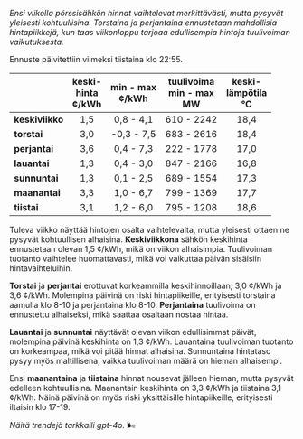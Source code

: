 *Ensi viikolla pörssisähkön hinnat vaihtelevat merkittävästi, mutta pysyvät yleisesti kohtuullisina. Torstaina ja perjantaina ennustetaan mahdollisia hintapiikkejä, kun taas viikonloppu tarjoaa edullisempia hintoja tuulivoiman vaikutuksesta.*

Ennuste päivitettiin viimeksi tiistaina klo 22:55.

|           | keski-<br>hinta<br>¢/kWh | min - max<br>¢/kWh | tuulivoima<br>min - max<br>MW | keski-<br>lämpötila<br>°C |
|:-------------|:----------------:|:----------------:|:-------------:|:-------------:|
| **keskiviikko** | 1,5 | 0,8 - 4,1 | 610 - 2242 | 18,4 |
| **torstai** | 3,0 | -0,3 - 7,5 | 683 - 2616 | 18,4 |
| **perjantai** | 3,6 | 0,4 - 7,3 | 222 - 1778 | 17,0 |
| **lauantai** | 1,3 | 0,4 - 3,0 | 847 - 2166 | 16,8 |
| **sunnuntai** | 1,3 | 0,1 - 2,5 | 689 - 1554 | 17,3 |
| **maanantai** | 3,3 | 1,0 - 6,7 | 799 - 1369 | 17,7 |
| **tiistai** | 3,1 | 1,2 - 6,0 | 795 - 1208 | 18,6 |

Tuleva viikko näyttää hintojen osalta vaihtelevalta, mutta yleisesti ottaen ne pysyvät kohtuullisen alhaisina. **Keskiviikkona** sähkön keskihinta ennustetaan olevan 1,5 ¢/kWh, mikä on viikon alhaisimpia. Tuulivoiman tuotanto vaihtelee huomattavasti, mikä voi vaikuttaa päivän sisäisiin hintavaihteluihin.

**Torstai** ja **perjantai** erottuvat korkeammilla keskihinnoillaan, 3,0 ¢/kWh ja 3,6 ¢/kWh. Molempina päivinä on riski hintapiikeille, erityisesti torstaina aamulla klo 8-10 ja perjantaina klo 8-10. **Perjantaina** tuulivoima on ennustettu alhaiseksi, mikä saattaa osaltaan nostaa hintaa.

**Lauantai** ja **sunnuntai** näyttävät olevan viikon edullisimmat päivät, molempina päivinä keskihinta on 1,3 ¢/kWh. Lauantaina tuulivoiman tuotanto on korkeampaa, mikä voi pitää hinnat alhaisina. Sunnuntaina hintataso pysyy myös maltillisena, vaikka tuulivoiman määrä on hieman alhaisempi.

Ensi **maanantaina** ja **tiistaina** hinnat nousevat jälleen hieman, mutta pysyvät edelleen kohtuullisina. Maanantain keskihinta on 3,3 ¢/kWh ja tiistaina 3,1 ¢/kWh. Näinä päivinä on myös riski yksittäisille hintapiikeille, erityisesti iltaisin klo 17-19.

*Näitä trendejä tarkkaili gpt-4o.* 🌬️
